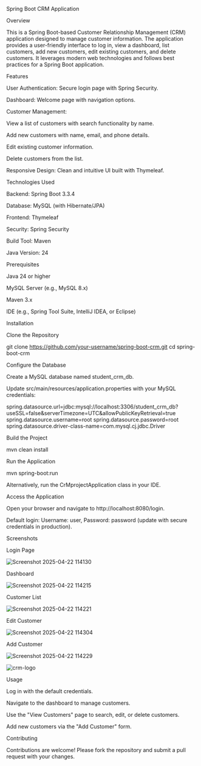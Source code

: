 Spring Boot CRM Application

Overview

This is a Spring Boot-based Customer Relationship Management (CRM) application designed to manage customer information. The application provides a user-friendly interface to log in, view a dashboard, list customers, add new customers, edit existing customers, and delete customers. It leverages modern web technologies and follows best practices for a Spring Boot application.

Features





User Authentication: Secure login page with Spring Security.



Dashboard: Welcome page with navigation options.



Customer Management:





View a list of customers with search functionality by name.



Add new customers with name, email, and phone details.



Edit existing customer information.



Delete customers from the list.



Responsive Design: Clean and intuitive UI built with Thymeleaf.

Technologies Used





Backend: Spring Boot 3.3.4



Database: MySQL (with Hibernate/JPA)



Frontend: Thymeleaf



Security: Spring Security



Build Tool: Maven



Java Version: 24

Prerequisites





Java 24 or higher



MySQL Server (e.g., MySQL 8.x)



Maven 3.x



IDE (e.g., Spring Tool Suite, IntelliJ IDEA, or Eclipse)

Installation





Clone the Repository

git clone https://github.com/your-username/spring-boot-crm.git
cd spring-boot-crm



Configure the Database





Create a MySQL database named student_crm_db.



Update src/main/resources/application.properties with your MySQL credentials:

spring.datasource.url=jdbc:mysql://localhost:3306/student_crm_db?useSSL=false&serverTimezone=UTC&allowPublicKeyRetrieval=true
spring.datasource.username=root
spring.datasource.password=root
spring.datasource.driver-class-name=com.mysql.cj.jdbc.Driver



Build the Project

mvn clean install



Run the Application

mvn spring-boot:run

Alternatively, run the CrMprojectApplication class in your IDE.



Access the Application





Open your browser and navigate to http://localhost:8080/login.



Default login: Username: user, Password: password (update with secure credentials in production).

Screenshots

Login Page

![Screenshot 2025-04-22 114130](https://github.com/user-attachments/assets/969d09ff-7d8a-4b8a-8327-51fc460d5465)


Dashboard

![Screenshot 2025-04-22 114215](https://github.com/user-attachments/assets/7cb6bd3b-1864-40a1-bdf5-ac27b1a397a3)


Customer List


![Screenshot 2025-04-22 114221](https://github.com/user-attachments/assets/d5de3b69-2f0e-4687-bbfb-2f7c32a017d7)


Edit Customer


![Screenshot 2025-04-22 114304](https://github.com/user-attachments/assets/11e2d644-63e8-40d6-a179-0435b9907b2b)


Add Customer


![Screenshot 2025-04-22 114229](https://github.com/user-attachments/assets/7611df01-7c36-4ae9-926b-868e3cd17164)

![crm-logo](https://github.com/user-attachments/assets/f2959aa1-04f8-4404-ba7b-3fb06b4ebed9)


Usage





Log in with the default credentials.



Navigate to the dashboard to manage customers.



Use the "View Customers" page to search, edit, or delete customers.



Add new customers via the "Add Customer" form.

Contributing

Contributions are welcome! Please fork the repository and submit a pull request with your changes.







